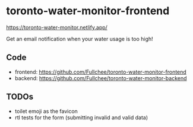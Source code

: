 # toronto-water-monitor-frontend

https://toronto-water-monitor.netlify.app/

Get an email notification when your water usage is too high!

## Code

- frontend: https://github.com/Fullchee/toronto-water-monitor-frontend
- backend: https://github.com/Fullchee/toronto-water-monitor-backend

## TODOs

- toilet emoji as the favicon
- rtl tests for the form (submitting invalid and valid data)

